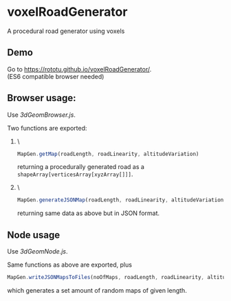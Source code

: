 voxelRoadGenerator  
==================
A procedural road generator using voxels

Demo
----
Go to https://rototu.github.io/voxelRoadGenerator/.  
(ES6 compatible browser needed)

Browser usage:
-----
Use *3dGeomBrowser.js*.  
  
  
Two functions are exported:  

1. \
    ``` javascript
    MapGen.getMap(roadLength, roadLinearity, altitudeVariation)
    ```
    returning a procedurally generated road as a `shapeArray[verticesArray[xyzArray[]]]`.

2.  \
    ``` javascript
    MapGen.generateJSONMap(roadLength, roadLinearity, altitudeVariation)
    ``` 
    returning same data as above but in JSON format.


Node usage
-----
Use *3dGeomNode.js*.  
  
Same functions as above are exported, plus  
``` javascript
MapGen.writeJSONMapsToFiles(noOfMaps, roadLength, roadLinearity, altitudeVariation)
``` 
which generates a set amount of random maps of given length.
